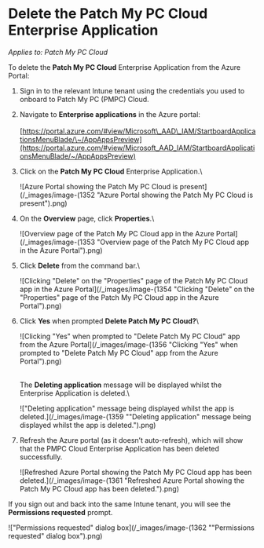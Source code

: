 # Delete the Patch My PC Cloud Enterprise Application

_Applies to: Patch My PC Cloud_

To delete the **Patch My PC Cloud** Enterprise Application from the Azure Portal:

1. Sign in to the relevant Intune tenant using the credentials you used to onboard to Patch My PC (PMPC) Cloud.
2. Navigate to **Enterprise applications** in the Azure portal:\
   \
   [https://portal.azure.com/#view/Microsoft\_AAD\_IAM/StartboardApplicationsMenuBlade/\~/AppAppsPreview](https://portal.azure.com/#view/Microsoft_AAD_IAM/StartboardApplicationsMenuBlade/~/AppAppsPreview)
3.  Click on the **Patch My PC Cloud** Enterprise Application.\\

    ![Azure Portal showing the Patch My PC Cloud is present](/_images/image-(1352 "Azure Portal showing the Patch My PC Cloud is present").png)
4.  On the **Overview** page, click **Properties**.\\

    ![Overview page of the Patch My PC Cloud app in the Azure Portal](/_images/image-(1353 "Overview page of the Patch My PC Cloud app in the Azure Portal").png)
5.  Click **Delete** from the command bar.\\

    ![Clicking "Delete" on the "Properties" page of the Patch My PC Cloud app in the Azure Portal](/_images/image-(1354 "Clicking \"Delete\" on the \"Properties\" page of the Patch My PC Cloud app in the Azure Portal").png)
6.  Click **Yes** when prompted **Delete Patch My PC Cloud?**\\

    ![Clicking "Yes" when prompted to "Delete Patch My PC Cloud" app from the Azure Portal](/_images/image-(1356 "Clicking \"Yes\" when prompted to \"Delete Patch My PC Cloud\" app from the Azure Portal").png)

    \
    The **Deleting application** message will be displayed whilst the Enterprise Application is deleted.\\

    !["Deleting application" message being displayed whilst the app is deleted.](/_images/image-(1359 "\"Deleting application\" message being displayed whilst the app is deleted.").png)
7.  Refresh the Azure portal (as it doesn’t auto-refresh), which will show that the PMPC Cloud Enterprise Application has been deleted successfully.

    ![Refreshed Azure Portal showing the Patch My PC Cloud app has been deleted.](/_images/image-(1361 "Refreshed Azure Portal showing the Patch My PC Cloud app has been deleted.").png)

If you sign out and back into the same Intune tenant, you will see the **Permissions requested** prompt.

!["Permissions requested" dialog box](/_images/image-(1362 "\"Permissions requested\" dialog box").png)
